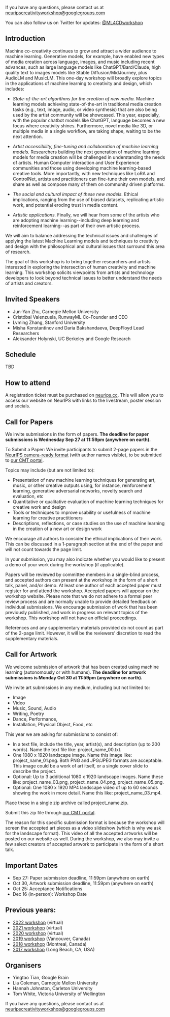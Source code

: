 If you have any questions, please contact us at [neuripscreativityworkshop@googlegroups.com](mailto:neuripscreativityworkshop@googlegroups.com) 

You can also follow us on Twitter for updates: [@ML4CDworkshop](https://twitter.com/ML4CDworkshop)

## Introduction

Machine co-creativity continues to grow and attract a wider audience to machine learning. Generative models, for example, have enabled new types of media creation across language, images, and music including recent advances, such as large language models like ChatGPT/Bard/Claude, high quality text to images models like Stable Diffusion/MidJourney, plus AudioLM and MusicLM. This one-day workshop will broadly explore topics in the applications of machine learning to creativity and design, which includes:

* *State-of-the-art algorithms for the creation of new media.* Machine learning models achieving state-of-the-art in traditional media creation tasks (e.g., text, image, audio, or video synthesis) that are also being used by the artist community will be showcased. This year, especially, with the popular chatbot models like ChatGPT, language becomes a new focus where creativity shines. Furthermore, novel media like 3D, or multiple media in a single workflow, are taking shape, waiting to be the next attention.

* *Artist accessibility, fine-tuning and collaboration of machine learning models.* Researchers building the next generation of machine learning models for media creation will be challenged in understanding the needs of artists. Human Computer interaction and User Experience communities and those using developing machine learning-based creative tools. More importantly, with new techniques like LoRA and ControlNet, artists and practitioners can fine-tune their own models, and share as well as compose many of them on community driven platforms.

* *The social and cultural impact of these new models.* Ethical implications, ranging from the use of biased datasets, replicating artistic work, and potential eroding trust in media content.

* *Artistic applications.* Finally, we will hear from some of the artists who are adopting machine learning--including deep learning and reinforcement learning--as part of their own artistic process.

We will aim to balance addressing the technical issues and challenges of applying the latest Machine Learning models and techniques to creativity and design with the philosophical and cultural issues that surround this area of research.

The goal of this workshop is to bring together researchers and artists interested in exploring the intersection of human creativity and machine learning. This workshop solicits viewpoints from artists and technology developers to look beyond technical issues to better understand the needs of artists and creators. 

## Invited Speakers
- Jun-Yan Zhu, Carnegie Mellon University
- Cristóbal Valenzuela, RunwayML Co-Founder and CEO
- Lvming Zhang, Stanford University
- Misha Konstantinov and Daria Bakshandaeva, DeepFloyd Lead Researchers
- Aleksander Holynski, UC Berkeley and Google Research

## Schedule
TBD

## How to attend

A registration ticket must be purchased on [neurips.cc](https://neurips.cc/). This will allow you to access our website on NeurIPS with links to the livestream, poster session and socials.


## Call for Papers

We invite submissions in the form of papers. **The deadline for paper submissions is Wednesday Sep 27 at 11:59pm (anywhere on earth).**

To Submit a Paper: We invite participants to submit 2-page papers in the [NeurIPS camera-ready format](https://neurips.cc/Conferences/2023/PaperInformation/StyleFiles) (with author names visible), to be submitted to [our CMT portal](https://cmt3.research.microsoft.com/ML4CD2023).

Topics may include (but are not limited to):

* Presentation of new machine learning techniques for generating art, music, or other creative outputs using, for instance, reinforcement learning, generative adversarial networks, novelty search and evaluation, etc
* Quantitative or qualitative evaluation of machine learning techniques for creative work and design
* Tools or techniques to improve usability or usefulness of machine learning for creative practitioners
* Descriptions, reflections, or case studies on the use of machine learning in the creation of a new art or design work

We encourage all authors to consider the ethical implications of their work. This can be discussed in a 1-paragraph section at the end of the paper and will not count towards the page limit.

In your submission, you may also indicate whether you would like to present a demo of your work during the workshop (if applicable).

Papers will be reviewed by committee members in a single-blind process, and accepted authors can present at the workshop in the form of a short talk, panel, and/or demo. At least one author of each accepted paper must register for and attend the workshop. Accepted papers will appear on the workshop website. Please note that we do not adhere to a formal peer review process and are normally unable to provide detailed feedback on individual submissions. We encourage submission of work that has been previously published, and work in progress on relevant topics of the workshop. This workshop will not have an official proceedings.

References and any supplementary materials provided do not count as part of the 2-page limit. However, it will be the reviewers’ discretion to read the supplementary materials.

## Call for Artwork

We welcome submission of artwork that has been created using machine learning (autonomously or with humans). **The deadline for artwork submissions is Monday Oct 30 at 11:59pm (anywhere on earth).**
 
We invite art submissions in any medium, including but not limited to:
* Image
* Video
* Music, Sound, Audio
* Writing, Poetry
* Dance, Performance,
* Installation, Physical Object, Food, etc

This year we are asking for submissions to consist of:
* In a text file, include the title, year, artist(s), and description (up to 200 words). Name the text file like: project_name_00.txt.
* One 1080 x 1920 landscape image. Name this image like: project_name_01.png. Both PNG and JPG/JPEG formats are acceptable. This image could be a work of art itself, or a single cover slide to describe the project.
* Optional: Up to 3 additional 1080 x 1920 landscape images. Name these like: project_name_03.png, project_name_04.png, project_name_05.png.
* Optional: One 1080 x 1920 MP4 landscape video of up to 60 seconds showing the work in more detail. Name this like: project_name_03.mp4.

Place these in a single zip archive called project_name.zip. 

Submit this zip file through [our CMT portal](https://cmt3.research.microsoft.com/ML4CD2023).

The reason for this specific submission format is because the workshop will screen the accepted art pieces as a video slideshow (which is why we ask for the landscape format). This video of all the accepted artworks will be posted on our website as well.
During the workshop, we also may invite a few select creators of accepted artwork to participate in the form of a short talk.

## Important Dates
* Sep 27: Paper submission deadline, 11:59pm (anywhere on earth)
* Oct 30, Artwork submission deadline, 11:59pm (anywhere on earth)
* Oct 25: Acceptance Notifications 
* Dec 16 (in-person): Workshop Date


## Previous years:
* [2022 workshop](https://neuripscreativityworkshop.github.io/2022) (virtual)
* [2021 workshop](https://neuripscreativityworkshop.github.io/2021) (virtual)
* [2020 workshop](https://neurips2020creativity.github.io/) (virtual)
* [2019 workshop](http://neurips2019creativity.github.io/) (Vancouver, Canada)
* [2018 workshop](https://nips2018creativity.github.io/) (Montreal, Canada)
* [2017 workshop](https://nips2017creativity.github.io/) (Long Beach, CA, USA)

  
## Organisers

* Yingtao Tian, Google Brain
* Lia Coleman, Carnegie Mellon University
* Hannah Johnston, Carleton University
* Tom White, Victoria University of Wellington

If you have any questions, please contact us at [neuripscreativityworkshop@googlegroups.com](mailto:neuripscreativityworkshop@googlegroups.com) 
